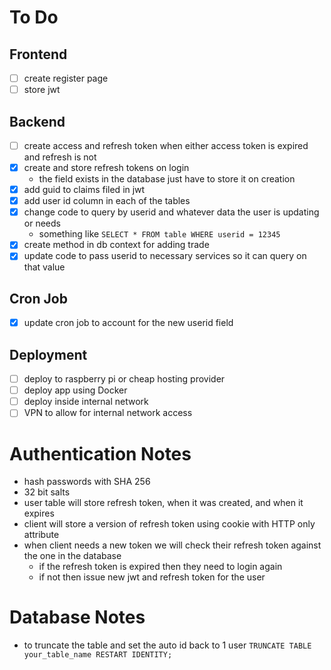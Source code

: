 # To Do
## Frontend
- [ ] create register page
- [ ] store jwt
## Backend
- [ ] create access and refresh token when either access token is expired and refresh is not
- [x] create and store refresh tokens on login
  - the field exists in the database just have to store it on creation
- [x] add guid to claims filed in jwt  
- [x] add user id column in each of the tables 
- [x] change code to query by userid and whatever data the user is updating or needs
  - something like `SELECT * FROM table WHERE userid = 12345`
- [x] create method in db context for adding trade
- [x] update code to pass userid to necessary services so it can query on that value
## Cron Job
- [x] update cron job to account for the new userid field
## Deployment
- [ ] deploy to raspberry pi or cheap hosting provider
- [ ] deploy app using Docker
- [ ] deploy inside internal network
- [ ] VPN to allow for internal network access

# Authentication Notes
- hash passwords with SHA 256
- 32 bit salts
- user table will store refresh token, when it was created, and when it expires
- client will store a version of refresh token using cookie with HTTP only attribute
- when client needs a new token we will check their refresh token against the one in the database
  - if the refresh token is expired then they need to login again
  - if not then issue new jwt and refresh token for the user

# Database Notes
- to truncate the table and set the auto id back to 1 user `TRUNCATE TABLE your_table_name RESTART IDENTITY;`